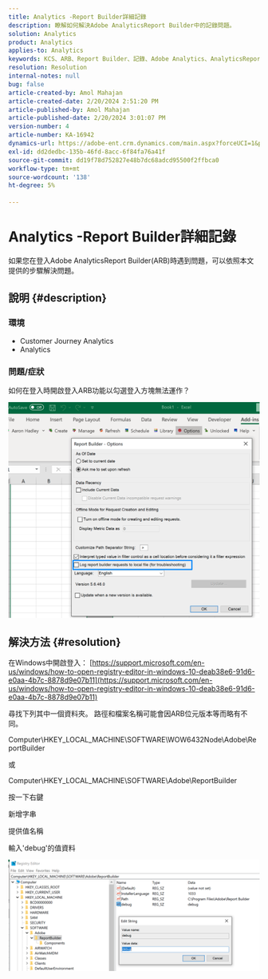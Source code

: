 ```yaml
---
title: Analytics -Report Builder詳細記錄
description: 瞭解如何解決Adobe AnalyticsReport Builder中的記錄問題。
solution: Analytics
product: Analytics
applies-to: Analytics
keywords: KCS、ARB、Report Builder、記錄、Adobe Analytics、AnalyticsReport Builder
resolution: Resolution
internal-notes: null
bug: false
article-created-by: Amol Mahajan
article-created-date: 2/20/2024 2:51:20 PM
article-published-by: Amol Mahajan
article-published-date: 2/20/2024 3:01:07 PM
version-number: 4
article-number: KA-16942
dynamics-url: https://adobe-ent.crm.dynamics.com/main.aspx?forceUCI=1&pagetype=entityrecord&etn=knowledgearticle&id=8cb36b7f-ffcf-ee11-9079-6045bd0065b6
exl-id: dd2dedbc-135b-46fd-8acc-6f84fa76a41f
source-git-commit: dd19f78d752827e48b7dc68adcd95500f2ffbca0
workflow-type: tm+mt
source-wordcount: '138'
ht-degree: 5%

---
```


# Analytics -Report Builder詳細記錄


如果您在登入Adobe AnalyticsReport Builder(ARB)時遇到問題，可以依照本文提供的步驟解決問題。

## 說明 {#description}


### <b>環境</b>

- Customer Journey Analytics
- Analytics




### <b>問題/症狀</b>

如何在登入時開啟登入ARB功能以勾選登入方塊無法運作？



![](assets/___8db36b7f-ffcf-ee11-9079-6045bd0065b6___.png)


## 解決方法 {#resolution}




在Windows中開啟登入： [https://support.microsoft.com/en-us/windows/how-to-open-registry-editor-in-windows-10-deab38e6-91d6-e0aa-4b7c-8878d9e07b11](https://support.microsoft.com/en-us/windows/how-to-open-registry-editor-in-windows-10-deab38e6-91d6-e0aa-4b7c-8878d9e07b11)

尋找下列其中一個資料夾。 路徑和檔案名稱可能會因ARB位元版本等而略有不同。

Computer\HKEY_LOCAL_MACHINE\SOFTWARE\WOW6432Node\Adobe\ReportBuilder

或

Computer\HKEY_LOCAL_MACHINE\SOFTWARE\Adobe\ReportBuilder

按一下右鍵

新增字串

提供值名稱

輸入&#39;debug&#39;的值資料

![](assets/066ee289-0b9e-eb11-b1ac-000d3a3684a8.png)
